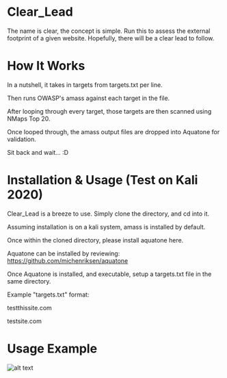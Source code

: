 # Clear_Lead
The name is clear, the concept is simple. Run this to assess the external footprint of a given
website. Hopefully, there will be a clear lead to follow. 

# How It Works
In a nutshell, it takes in targets from targets.txt per line. 

Then runs OWASP's amass against each target in the file. 

After looping through every target, those targets are then scanned using NMaps Top 20.

Once looped through, the amass output files are dropped into Aquatone for validation. 

Sit back and wait... :D

# Installation & Usage (Test on Kali 2020)
Clear_Lead is a breeze to use. Simply clone the directory, and cd into it.

Assuming installation is on a kali system, amass is installed by default. 

Once within the cloned directory, please install aquatone here. 

Aquatone can be installed by reviewing: https://github.com/michenriksen/aquatone

Once Aquatone is installed, and executable, setup a targets.txt file in the same directory. 

Example "targets.txt" format:

testthissite.com


testsite.com

# Usage Example
![alt text](https://github.com/nins3i/Clear_Lead/blob/master/cl.png)
